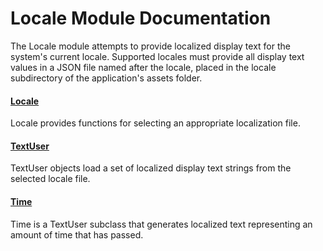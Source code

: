 # Locale Module Documentation
The Locale module attempts to provide localized display text for the system's current locale. Supported locales must provide all display text values in a JSON file named after the locale, placed in the locale subdirectory of the application's assets folder.

#### [Locale](../../Source/Locale/Locale.h)
Locale provides functions for selecting an appropriate localization file.

#### [TextUser](../../Source/Locale/TextUser.h)
TextUser objects load a set of localized display text strings from the selected locale file.

#### [Time](../../Source/Locale/Time.h)
Time is a TextUser subclass that generates localized text representing an amount of time that has passed.

